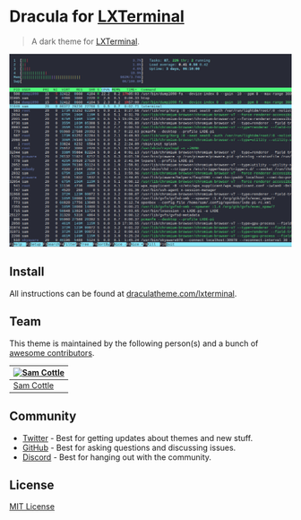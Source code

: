 # Dracula for [LXTerminal](https://github.com/lxde/lxterminal)

> A dark theme for [LXTerminal](https://github.com/lxde/lxterminal).

![Screenshot](./screenshot.png)

## Install

All instructions can be found at [draculatheme.com/lxterminal](https://draculatheme.com/lxterminal).

## Team

This theme is maintained by the following person(s) and a bunch of [awesome contributors](https://github.com/dracula/lxterminal/graphs/contributors).

| [![Sam Cottle](https://github.com/samcottle.png?size=100)](https://github.com/samcottle) |
| ---------------------------------------------------------------------------------------- |
| [Sam Cottle](https://github.com/samcottle)                                               |

## Community

- [Twitter](https://twitter.com/draculatheme) - Best for getting updates about themes and new stuff.
- [GitHub](https://github.com/dracula/dracula-theme/discussions) - Best for asking questions and discussing issues.
- [Discord](https://draculatheme.com/discord-invite) - Best for hanging out with the community.

## License

[MIT License](./LICENSE)
